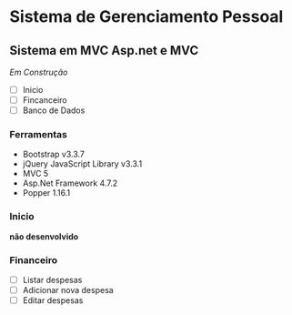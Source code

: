 # Sistema de Gerenciamento Pessoal
## Sistema em MVC Asp.net e MVC
*Em Construção*
- [ ] Inicio
- [ ] Fincanceiro
- [ ] Banco de Dados

### Ferramentas
- Bootstrap v3.3.7
- jQuery JavaScript Library v3.3.1
- MVC 5
- Asp.Net Framework 4.7.2
- Popper 1.16.1

### Inicio
**não desenvolvido**

### Financeiro
- [ ] Listar despesas 
- [ ] Adicionar nova despesa
- [ ] Editar despesas